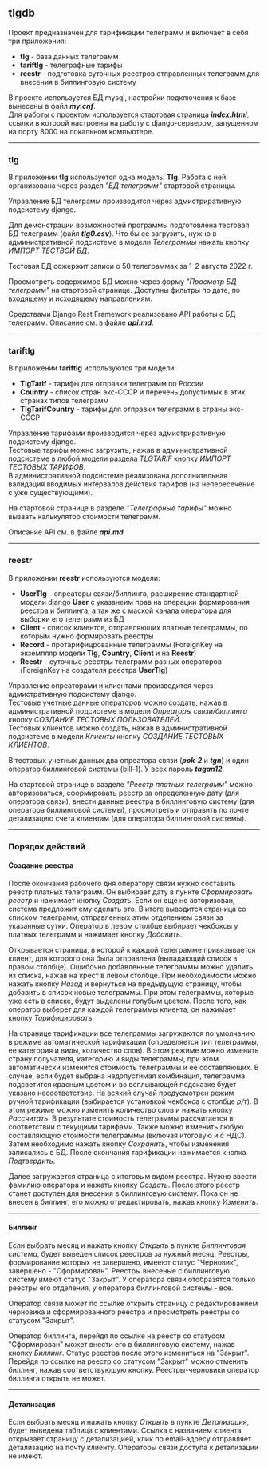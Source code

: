 ## tlgdb

Проект предназначен для тарификации телеграмм и включает в себя три приложения:

- __tlg__ - база данных телеграмм 
- __tariftlg__ - телеграфные тарифы
- __reestr__ - подготовка суточных реестров отправленных телеграмм для внесения в биллинговую систему

В проекте используется БД mysql, настройки подключения к базе вынесены в файл ***my.cnf***.  
Для работы с проектом используется стартовая страница ***index.html***, ссылки в которой настроены на работу с 
django-сервером, запущенном на порту 8000 на локальном компьютере. 

---

### tlg

В приложении __tlg__ используется одна модель: __Tlg__. Работа с ней организована через раздел _"БД телеграмм"_ 
стартовой страницы.

Управление БД телеграмм производится через адмистриративную подсистему django. 

Для демонстрации возможностей программы подготовлена тестовая БД телеграмм (файл ***tlg0.csv***). Что бы ее загрузить, 
нужно в административной подсистеме в модели _Телеграммы_ нажать кнопку _ИМПОРТ ТЕСТВОЙ БД_. 

Тестовая БД сожержит записи о 50 телеграммах за 1-2 августа 2022 г.

Просмотреть содержимое БД можно через форму _"Просмотр БД телеграмм"_ на стартовой странице. Доступны фильтры по 
дате, по входящему и исходящему направлениям.

Средствами Django Rest Framework реализовано API работы с БД телеграмм. Описание см. в файле ***api.md***.


---

### tariftlg

В приложении __tariftlg__ используются три модели:  
- __TlgTarif__ - тарифы для отправки телеграмм по России  
- __Country__ - список стран экс-СССР и перечень допустимых в этих странах типов телеграмм   
- __TlgTarifCountry__ - тарифы для отправки телеграмм в страны экс-СССР

Управление тарифами производится через адмистриративную подсистему django.   
Тестовые тарифы можно загрузить, нажав в административной подсистеме в любой модели раздела _TLGTARIF_ кнопку 
_ИМПОРТ ТЕСТОВЫХ ТАРИФОВ_.  
В административной подсистеме реализована дополнительная валидация вводимых интервалов действия тарифов 
(на непересечение с уже существующими).

На стартовой странице в разделе _"Телеграфные тарифы"_ можно вызвать калькулятор стоимости телеграмм.

Описание API см. в файле ***api.md***.


---

### reestr

В приложении __reestr__ используются модели:  
- __UserTlg__ - опреаторы связи/биллинга, расширение стандартной модели django __User__ с указанеим прав на операции формирования реестра и биллинга, а так же с маской канала оператора для выборки его телеграмм из БД   
- __Client__ - список клиентов, отправляющих платные телеграммы, по которым нужно формировать реестры   
- __Record__ - протарифицрованные телеграммы (ForeignKey на экземпляр модели __Tlg__, __Country__, __Client__ и на __Reestr__)
- __Reestr__ - суточные реестры телеграмм разных операторов (ForeignKey на создателя реестра __UserTlg__)

Управление опреаторами и клиентами производится через адмистративную подсистему django.   
Тестовые учетные данные операторов можно создать, нажав в административной подсистеме в модели _Опреаторы связи/биллинга_ кнопку _СОЗДАНИЕ ТЕСТОВЫХ ПОЛЬЗОВАТЕЛЕЙ_.  
Тестовых клиентов можно создать, нажав в административной подсистеме в модели _Клиенты_ кнопку _СОЗДАНИЕ ТЕСТОВЫХ КЛИЕНТОВ_.  

В тестовых учетных данных два опреатора связи (***pok-2*** и ***tgn***) и один оператор биллинговой системы (bill-1). У всех пароль ***tagan12***.

На стартовой странице в разделе _"Реестр платных телеграмм"_ можно авторизоваться, сформировать реестр за определенную дату (для оператора связи),
внести данные реестра в биллинговую систему (для оператора биллинговой системы),
просмотреть и отправить по почте детализацию счета клиентам (для оператора биллинговой системы).


---

### Порядок действий

#### Создание реестра

После окончания рабочего дня оператору связи нужно составить реестр платных телеграмм. 
Он выбирает дату в пункте _Сформировать реестр_ и нажимает кнопку _Создать_. Если он еще не авторизован, система предложит ему сделать это.
В итоге выводится страница со списком телеграмм, отправленных этим отделением связи за указанные сутки.
Оператор в левом столбце выбирает чекбоксы у платных телеграмм и нажимает кнопку _Добавить_.    

Открывается страница, в которой к каждой телеграмме привязывается клиент, для которого она была отправлена (выпадающий список в правом столбце).
Ошибочно добавленные телеграммы можно удалить из списка, нажав на крест в левом столбце.
При необходимости можно нажать кнопку _Назад_ и вернуться на предыдущую страницу, чтобы добавить в список новые телеграммы.
При этом телеграммы, которые уже есть в списке, будут выделены голубым цветом.
После того, как оператор выберет для каждой телеграммы клиента, он нажимает кнопку _Тарифицировать_.

На странице тарификации все телеграммы загружаются по умолчанию в режиме автоматической тарификации 
(определяется тип телеграммы, ее категория и виды, количество слов). В этом режиме можно изменить страну получателя,
категорию и виды телеграммы, при этом автоматически изменится стоимость телеграммы и ее составляющих.
В случае, если будет выбрана недопустимая комбинация, телеграмма подсветится красным цветом и во всплывающей подсказке будет указано несоответствие.
На всякий случай предусмотрен режим ручной тарификации (выбирается установкой чекбокса с столбце _р/т_).
В этом режиме можно изменить количество слов и нажать кнопку _Рассчитать_. В результате стоимость телеграммы рассчитается в соответствии с текущими тарифами.
Также можно изменить любую составляющую стоимости телеграммы (включая итоговую и с НДС). 
Затем необходимо нажать кнопку _Сохранить_, чтобы изменения записались в БД. После окончания тарификации нажимается кнопка _Подтвердить_.

Далее загружается страница с итоговым видом реестра. Нужно ввести фамилию оператора и нажать кнопку _Создать_.
После этого реестр станет доступен для внесения в биллинговую систему. Пока он не внесен в биллинг, его можно отредактировать, нажав кнопку _Изменить_.

---

#### Биллинг

Если выбрать месяц и нажать кнопку _Открыть_ в пункте _Биллинговая система_, будет выведен список реестров за нужный месяц.
Реестры, формирование которых не завершено, имееют статус "Черновик", завершено - "Сформирован". Реестры внесеные с биллинговую систему имеют статус "Закрыт". 
У оператора связи отобразятся только реестры его отделения, у оператора биллинговой системы - все.

Оператор связи может по ссылке открыть страницу с редактированием черновика и сформированного реестра и просмотреть реестры со статусом "Закрыт".

Оператор биллинга, перейдя по ссылке на реестр со статусом "Сформирован" может внести его в биллинговую систему, нажав кнопку _Биллинг_.
Статус реестра после этого измениться на "Закрыт". Перейдя по ссылке на реестр со статусом "Закрыт" можно отменить биллинг, нажав соответствующую кнопку.
Реестры-черновики оператор биллинга открыть не может.

---

#### Детализация

Если выбрать месяц и нажать кнопку _Открыть_ в пункте _Детализация_, будет выведена таблица с клиентами. 
Ссылка с названием клиента открывает страницу с детализацией, клик по email-адресу отправляет детализацию на почту клиенту.
Операторы связи доступа к детализации не имеют.